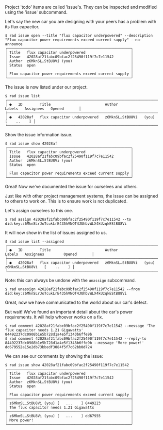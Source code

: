 Project 'todo' items are called 'issue's.  They can be inspected and modified
using the 'issue' subcommand.

Let's say the new car you are designing with your peers has a problem with its flux capacitor.

```
$ rad issue open --title "flux capacitor underpowered" --description "Flux capacitor power requirements exceed current supply" --no-announce
╭─────────────────────────────────────────────────────────╮
│ Title   flux capacitor underpowered                     │
│ Issue   42028af21fabc09bfac2f25490f119f7c7e11542        │
│ Author  z6MknSL…StBU8Vi (you)                           │
│ Status  open                                            │
│                                                         │
│ Flux capacitor power requirements exceed current supply │
╰─────────────────────────────────────────────────────────╯
```

The issue is now listed under our project.

```
$ rad issue list
╭─────────────────────────────────────────────────────────────────────────────────────────────────────────╮
│ ●   ID        Title                         Author                    Labels   Assignees   Opened       │
├─────────────────────────────────────────────────────────────────────────────────────────────────────────┤
│ ●   42028af   flux capacitor underpowered   z6MknSL…StBU8Vi   (you)                        [    ..    ] │
╰─────────────────────────────────────────────────────────────────────────────────────────────────────────╯
```

Show the issue information issue.

```
$ rad issue show 42028af
╭─────────────────────────────────────────────────────────╮
│ Title   flux capacitor underpowered                     │
│ Issue   42028af21fabc09bfac2f25490f119f7c7e11542        │
│ Author  z6MknSL…StBU8Vi (you)                           │
│ Status  open                                            │
│                                                         │
│ Flux capacitor power requirements exceed current supply │
╰─────────────────────────────────────────────────────────╯
```


Great! Now we've documented the issue for ourselves and others.

Just like with other project management systems, the issue can be assigned to
others to work on.  This is to ensure work is not duplicated.

Let's assign ourselves to this one.

```
$ rad assign 42028af21fabc09bfac2f25490f119f7c7e11542 --to did:key:z6MknSLrJoTcukLrE435hVNQT4JUhbvWLX4kUzqkEStBU8Vi
```

It will now show in the list of issues assigned to us.

```
$ rad issue list --assigned
╭───────────────────────────────────────────────────────────────────────────────────────────────────────────────╮
│ ●   ID        Title                         Author                    Labels   Assignees         Opened       │
├───────────────────────────────────────────────────────────────────────────────────────────────────────────────┤
│ ●   42028af   flux capacitor underpowered   z6MknSL…StBU8Vi   (you)            z6MknSL…StBU8Vi   [    ..    ] │
╰───────────────────────────────────────────────────────────────────────────────────────────────────────────────╯
```

Note: this can always be undone with the `unassign` subcommand.

```
$ rad unassign 42028af21fabc09bfac2f25490f119f7c7e11542 --from did:key:z6MknSLrJoTcukLrE435hVNQT4JUhbvWLX4kUzqkEStBU8Vi
```

Great, now we have communicated to the world about our car's defect.

But wait! We've found an important detail about the car's power requirements.
It will help whoever works on a fix.

```
$ rad comment 42028af21fabc09bfac2f25490f119f7c7e11542 --message 'The flux capacitor needs 1.21 Gigawatts'
84492237dc0908b1e5b728d1a4e5f1343b6ffe9b
$ rad comment 42028af21fabc09bfac2f25490f119f7c7e11542 --reply-to 84492237dc0908b1e5b728d1a4e5f1343b6ffe9b --message 'More power!'
dd679552a15e2db73bbedf3084f5f7c62bb0d724
```

We can see our comments by showing the issue:

```
$ rad issue show 42028af21fabc09bfac2f25490f119f7c7e11542
╭─────────────────────────────────────────────────────────╮
│ Title   flux capacitor underpowered                     │
│ Issue   42028af21fabc09bfac2f25490f119f7c7e11542        │
│ Author  z6MknSL…StBU8Vi (you)                           │
│ Status  open                                            │
│                                                         │
│ Flux capacitor power requirements exceed current supply │
├─────────────────────────────────────────────────────────┤
│ z6MknSL…StBU8Vi (you) [   ...    ] 8449223              │
│ The flux capacitor needs 1.21 Gigawatts                 │
├─────────────────────────────────────────────────────────┤
│ z6MknSL…StBU8Vi (you) [   ...    ] dd67955              │
│ More power!                                             │
╰─────────────────────────────────────────────────────────╯
```
